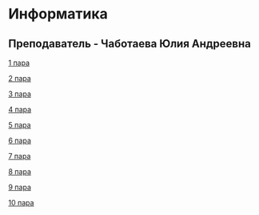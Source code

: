 # Информатика

## Преподаватель - Чаботаева Юлия Андреевна

[1 пара](https://github.com/SS342/College-Program/tree/main/Информатика/1%20пара)

[2 пара]()

[3 пара]()

[4 пара]()

[5 пара]()

[6 пара]()

[7 пара]()

[8 пара]()

[9 пара]()

[10 пара]()
